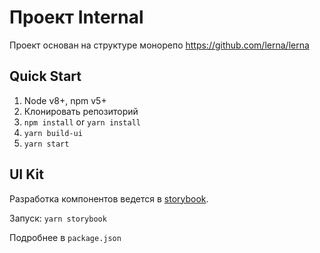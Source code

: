 # Проект Internal

Проект основан на структуре монорепо https://github.com/lerna/lerna

## Quick Start
1. Node v8+, npm v5+
2. Клонировать репозиторий
3. `npm install` or `yarn install` 
4. `yarn build-ui`
5. `yarn start`


## UI Kit

Разработка компонентов ведется в [storybook](https://storybook.js.org/).

Запуск: `yarn storybook`


Подробнее в `package.json`
